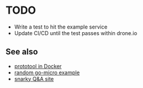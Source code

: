 # TODO

- Write a test to hit the example service
- Update CI/CD until the test passes within drone.io

## See also

- [prototool in Docker](https://github.com/uber/prototool/blob/dev/docs/docker.md)
- [random go-micro example](https://github.com/urandom/go-micro-test)
- [snarky Q&A site](https://what.thedailywtf.com/topic/21926/how-do-i-test-microservices-in-go-micro)
